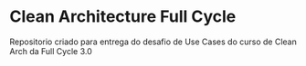 # Clean Architecture Full Cycle

Repositorio criado para entrega do desafio de Use Cases do curso de Clean Arch da Full Cycle 3.0
